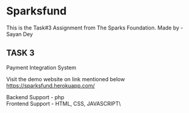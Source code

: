 # Sparksfund

This is the Task#3 Assignment from The Sparks Foundation.
Made by - Sayan Dey

## TASK 3
Payment Integration System

Visit the demo website on link mentioned below\
https://sparksfund.herokuapp.com/

Backend Support - php\
Frontend Support - HTML, CSS, JAVASCRIPT\
